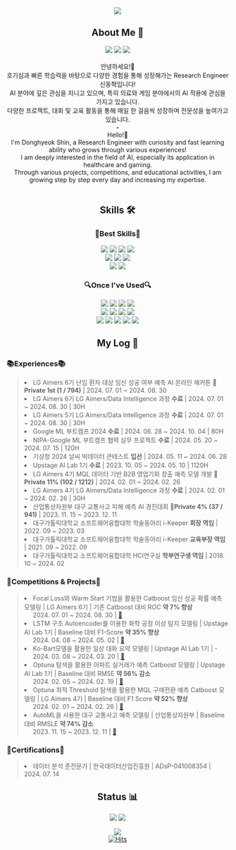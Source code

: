 <!--상단 배너-->
<div align="center">
  <img src="https://capsule-render.vercel.app/api?type=waving&color=FBE99F&height=200&section=header&text=&#129480;%20Dong%20Hyeok%20Shin's%20Github%20&#129480;&fontAlign=50&fontAlignY=40&fontSize=50&fontColor=333333&desc=🏃Developer%20fueled%20by%20curiosity%20and%20quick%20learning.&descAlign=65&descAlignY=55&descSize=20" />
</div>

<!--간단 자기소개-->
<div align="center">
  <h2>About Me 💬</h2>
  <a href="https://dong-hyeok.notion.site/12c0567bbfdd80a8a69ee47e9ae98e64?pvs=4" target="_blank"><img src="https://img.shields.io/badge/Portfolio-000000?style=for-the-badge&logo=notion&logoColor=white"/></a>
  <a href="eastglowing@gmail.com" target="_blank"><img src="https://img.shields.io/badge/Gmail-D14836?style=for-the-badge&logo=gmail&logoColor=white"/></a>
  <a href="https://www.linkedin.com/in/donghyeok/" target="_blank"><img src="https://img.shields.io/badge/LinkedIn-0077B5?style=for-the-badge&logo=linkedin&logoColor=white"/></a>
  <br><br>
  안녕하세요!👋 <br>
  호기심과 빠른 학습력을 바탕으로 다양한 경험을 통해 성장해가는 Research Engineer 신동혁입니다!<br>
  AI 분야에 깊은 관심을 지니고 있으며, 특히 의료와 게임 분야에서의 AI 적용에 관심을 가지고 있습니다.<br>
  다양한 프로젝트, 대회 및 교육 활동을 통해 매일 한 걸음씩 성장하며 전문성을 높여가고 있습니다.
  <br><b>-</b><br>
  Hello!👋 <br>
  I'm Donghyeok Shin, a Research Engineer with curiosity and fast learning ability who grows through various experiences!<br>
  I am deeply interested in the field of AI, especially its application in healthcare and gaming.<br>
  Through various projects, competitions, and educational activities, I am growing step by step every day and increasing my expertise.
</div>

<br>

<!--Skillset-->
<div align="center">
  <h2>Skills 🛠️</h2>
  <h3>🌟Best Skills🌟</h3>
    <img src="https://img.shields.io/badge/Python-3776AB?style=for-the-badge&logo=python&logoColor=white" />
    <img src="https://img.shields.io/badge/Anaconda-44A833?style=for-the-badge&logo=anaconda&logoColor=white" />
    <img src="https://img.shields.io/badge/Plotly-3776AB?style=for-the-badge&logo=plotly&logoColor=white" />
    <img src="https://img.shields.io/badge/Seaborn-3776AB?style=for-the-badge&logo=seaborn&logoColor=white" />
    <br>
    <img src="https://img.shields.io/badge/Scikit--learn-F7931E?style=for-the-badge&logo=scikitlearn&logoColor=white" />
    <img src="https://img.shields.io/badge/Pytorch-EE4C2C?style=for-the-badge&logo=pytorch&logoColor=white" />
    <img src="https://img.shields.io/badge/Tensorflow-FF6F00?style=for-the-badge&logo=tensorflow&logoColor=white" />
    <br>
    <img src="https://img.shields.io/badge/Github-181717?style=for-the-badge&logo=github&logoColor=white" />
    <img src="https://img.shields.io/badge/Git-F05032?style=for-the-badge&logo=git&logoColor=white" />
    
    
  <h3>🔍Once I've Used🔍</h3>
    <img src="https://img.shields.io/badge/C-A8B9CC?style=for-the-badge&logo=c&logoColor=white" />
    <img src="https://img.shields.io/badge/C++-00599C?style=for-the-badge&logo=cplusplus&logoColor=white" />
    <img src="https://img.shields.io/badge/Arduino-00878F?style=for-the-badge&logo=arduino&logoColor=white" />
    <img src="https://img.shields.io/badge/Java-ED8B00?style=for-the-badge&logo=openjdk&logoColor=white" />
    <br>
    <img src="https://img.shields.io/badge/Spring%20Boot-6DB33F?style=for-the-badge&logo=springboot&logoColor=white" />
    <img src="https://img.shields.io/badge/Flask-000000?style=for-the-badge&logo=flask&logoColor=white" />
    <img src="https://img.shields.io/badge/MariaDB-003545?style=for-the-badge&logo=mariadb&logoColor=white" />
    <img src="https://img.shields.io/badge/MySQL-4479A1?style=for-the-badge&logo=mysql&logoColor=white" />
    <br>
    <img src="https://img.shields.io/badge/Amazon%20EC2-FF9900?style=for-the-badge&logo=amazonec2&logoColor=white" />
    <img src="https://img.shields.io/badge/Docker-2496ED?style=for-the-badge&logo=docker&logoColor=white" />
    <img src="https://img.shields.io/badge/Tableau-00A1E0?style=for-the-badge&logo=salesforce&logoColor=white" />
    <img src="https://img.shields.io/badge/Hugging%20Face-FFD21E?style=for-the-badge&logo=huggingface&logoColor=white" />
    <img src="https://img.shields.io/badge/Weightes%20&%20Biases-FFBE00?style=for-the-badge&logo=weightsandbiases&logoColor=white" />
</div>

<div align="center">
  <h2>My Log 📝</h2>
</div>
<div>
  <h3>📚Experiences📚</h3>
    <blockquote>
      <li>
        LG Aimers 6기 난임 환자 대상 임신 성공 여부 예측 AI 온라인 해커톤 <b>🥇Private 1st (1 / 794)</b> | 2024. 07. 01 ~ 2024. 08. 30
      </li>
      <li>
        LG Aimers 6기 LG Aimers/Data Intelligence 과정 <b>수료</b> | 2024. 07. 01 ~ 2024. 08. 30 | 30H
      </li>
      <li>
        LG Aimers 5기 LG Aimers/Data Intelligence 과정 <b>수료</b> | 2024. 07. 01 ~ 2024. 08. 30 | 30H
      </li>
      <li>
        Google ML 부트캠프 2024 <b>수료</b> | 2024. 06. 28 ~ 2024. 10. 04 | 80H
      </li>
      <li>
        NIPA-Google ML 부트캠프 협력 실무 프로젝트 <b>수료</b> | 2024. 05. 20 ~ 2024. 07. 15 | 120H
      </li>
      <li>
        기상청 2024 날씨 빅데이터 콘테스트 <b>입선</b> | 2024. 05. 11 ~ 2024. 06. 28
      </li>
      <li>
        Upstage AI Lab 1기 <b>수료</b> | 2023. 10. 05 ~ 2024. 05. 10 | 1120H
      </li>
      <li>
        LG Aimers 4기 MQL 데이터 기반 B2B 영업기회 창출 예측 모델 개발 <b>🥉Private 11% (102 / 1212)</b> | 2024. 02. 01 ~ 2024. 02. 26 
      </li>
      <li>
        LG Aimers 4기 LG Aimers/Data Intelligence 과정 <b>수료</b> | 2024. 02. 01 ~ 2024. 02. 26 | 30H
      </li>
      <li>
        산업통상자원부 대구 교통사고 피해 예측 AI 경진대회 <b>🥈Private 4% (37 / 941)</b> | 2023. 11. 15 ~ 2023. 12. 11 
      </li>
      <li>
        대구가톨릭대학교 소프트웨어융합대학 학술동아리 i-Keeper <b>회장 역임</b> | 2022. 09 ~ 2023. 03
      </li>
      <li>
        대구가톨릭대학교 소프트웨어융합대학 학술동아리 i-Keeper <b>교육부장 역임</b> | 2021. 09 ~ 2022. 09
      </li>
      <li>
        대구가톨릭대학교 소프트웨어융합대학 HCI연구실 <b>학부연구생 역임</b> | 2018. 10 ~ 2024. 02
      </li>
    </blockquote>
  <h3>🚀Competitions & Projects🚀</h3>
    <blockquote>
      <li>
        Focal Loss와 Warm Start 기법을 활용한 Catboost 임신 성공 확률 예측 모델링 | LG Aimers 6기 | 기존 Catboost 대비 ROC <b>약 7% 향상</b><br>
        &nbsp;&nbsp;&nbsp;&nbsp;&nbsp;2024. 07. 01 ~ 2024. 08. 30 | <a href = "https://github.com/slothbutter/aimers6th.fertility_patients_pregnancy_success_prediction" > 🔗 </a>
      </li>
      <li>
        LSTM 구조 Autoencoder를 이용한 화학 공정 이상 탐지 모델링 | Upstage AI Lab 1기 | Baseline 대비 F1-Score <b>약 35% 향상</b><br>
        &nbsp;&nbsp;&nbsp;&nbsp;&nbsp;2024. 04. 08 ~ 2024. 05. 02 | <a href = "https://github.com/slothbutter/ailab.chemical_process_anomaly_detection" > 🔗 </a>
      </li>
      <li>
        Ko-Bart모델을 활용한 일상 대화 요약 모델링 | Upstage AI Lab 1기 | - <br>
        &nbsp;&nbsp;&nbsp;&nbsp;&nbsp;2024. 03. 08 ~ 2024. 03. 20 | <a href = "https://github.com/slothbutter/ailab.dialogue_summarization" > 🔗 </a>
      </li>
      <li>
        Optuna 탐색을 활용한 아파트 실거래가 예측 Catboost 모델링 | Upstage AI Lab 1기 | Baseline 대비 RMSE <b>약 56% 감소</b><br>
        &nbsp;&nbsp;&nbsp;&nbsp;&nbsp;2024. 02. 05 ~ 2024. 02. 19 | <a href = "https://github.com/slothbutter/ailab.house_price_prediction" > 🔗 </a>
      </li>
      <li>
        Optuna 최적 Threshold 탐색을 활용한 MQL 구매전환 예측 Catboost 모델링 | LG Aimers 4기 | Baseline 대비 F1 Score <b>약 52% 향상</b><br>
        &nbsp;&nbsp;&nbsp;&nbsp;&nbsp;2024. 02. 01 ~ 2024. 02. 26 | <a href = "https://github.com/slothbutter/aimers4th.mql_data_converted_prediction" > 🔗 </a>
      </li>
      <li>
        AutoML을 사용한 대구 교통사고 예측 모델링 | 산업통상자원부 | Baseline 대비 RMSLE <b>약 74% 감소</b> <br>
        &nbsp;&nbsp;&nbsp;&nbsp;&nbsp;2023. 11. 15 ~ 2023. 12. 11 | <a href = "https://github.com/slothbutter/dacon.deacu_car_accident_prediction" > 🔗 </a>
      </li>
    </blockquote>
  <h3>🪪Certifications🪪</h3>
    <blockquote>
      <li>
        데이터 분석 준전문가 | 한국데이터산업진흥원 | ADsP-041008354 | 2024. 07. 14
      </li>
    </blockquote>
</div>

<div align="center">
  <h2>Status 📊</h2>
  <p>
    <a herf = "https://solved.ac/eastglowing">
      <img src = "http://mazassumnida.wtf/api/v2/generate_badge?boj=eastglowing" />
    </a>
    <a herf = "https://solved.ac/kl7137">
      <img src = "http://mazassumnida.wtf/api/v2/generate_badge?boj=kl7137" />
    </a>
  </p>
  <img src = "https://github-readme-stats.vercel.app/api?username=slothbutter&theme=gruvbox_light&show_icons=true" /> <br>
  <a href="https://hits.sh/github.com/slothbutter/">
    <img alt="Hits" src="https://hits.sh/github.com/slothbutter.svg?view=today-total&style=for-the-badge&color=FBE99F&logo=github" />
  </a>
</div>
